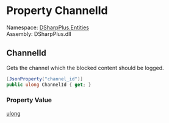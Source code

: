 # Property ChannelId

Namespace: [DSharpPlus.Entities](DSharpPlus.Entities.md)  
Assembly: DSharpPlus.dll

## <a id="DSharpPlus_Entities_DiscordRuleActionMetadata_ChannelId"></a>ChannelId

Gets the channel which the blocked content should be logged.

```csharp
[JsonProperty("channel_id")]
public ulong ChannelId { get; }
```

### Property Value

[ulong](https://learn.microsoft.com/dotnet/api/system.uint64)

